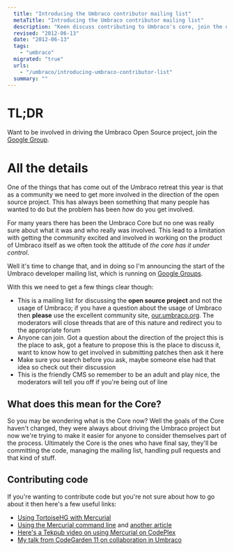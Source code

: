 ```yaml
---
  title: "Introducing the Umbraco contributor mailing list"
  metaTitle: "Introducing the Umbraco contributor mailing list"
  description: "Keen discuss contributing to Umbraco's core, join the discussion now!"
  revised: "2012-06-13"
  date: "2012-06-13"
  tags: 
    - "umbraco"
  migrated: "true"
  urls: 
    - "/umbraco/introducing-umbraco-contributor-list"
  summary: ""
---
```

# TL;DR

Want to be involved in driving the Umbraco Open Source project, join the [Google Group](https://groups.google.com/forum/#!forum/umbraco-dev).

# All the details

One of the things that has come out of the Umbraco retreat this year is that as a community we need to get more involved in the direction of the open source project. This has always been something that many people has wanted to do but the problem has been *how* do you get involved.

For many years there has been the Umbraco Core but no one was really sure about what it was and who really was involved. This lead to a limitation with getting the community excited and involved in working on the product of Umbraco itself as we often took the attitude of *the core has it under control*.

Well it's time to change that, and in doing so I'm announcing the start of the Umbraco developer mailing list, which is running on [Google Groups](https://groups.google.com/forum/#!forum/umbraco-dev).

With this we need to get a few things clear though:

* This is a mailing list for discussing the **open source project** and not the usage of Umbraco; if you have a question about the usage of Umbraco then **please** use the excellent community site, [our.umbraco.org](http://our.umbraco.org). The moderators will close threads that are of this nature and redirect you to the appropriate forum
* Anyone can join. Got a question about the direction of the project this is the place to ask, got a feature to propose this is the place to discuss it, want to know how to get involved in submitting patches then ask it here
* Make sure you search before you ask, maybe someone else had that idea so check out their discussion
* This is the friendly CMS so remember to be an adult and play nice, the moderators will tell you off if you're being out of line

## What does this mean for the Core?

So you may be wondering what is the Core now? Well the goals of the Core haven't changed, they were always about driving the Umbraco project but now we're trying to make it easier for anyone to consider themselves part of the process. Ultimately the Core is the ones who have final say, they'll be committing the code, managing the mailing list, handling pull requests and that kind of stuff.

## Contributing code

If you're wanting to contribute code but you're not sure about how to go about it then here's a few useful links:

* [Using TortoiseHG with Mercurial](http://shazwazza.com/post/A-UI-guide-to-using-Umbracoe28099s-new-repository-format-Mercurial.aspx)
* [Using the Mercurial command line](http://www.aaron-powell.com/mercurial-101-for-umbraco-developers) and [another article](http://www.aaron-powell.com/umbraco-and-mercurial-how-to-contribute)
* [Here's a Tekpub video on using Mercurial on CodePlex](http://tekpub.com/view/dotnet-oss/7)
* [My talk from CodeGarden 11 on collaboration in Umbraco](http://codegarden11.com/sessions/day-2/slot-five/collaboration-in-umbraco.aspx)